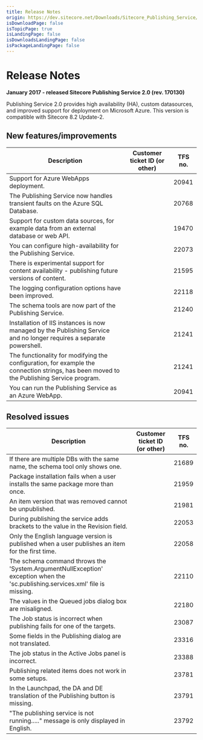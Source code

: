 ```yaml
---
title: Release Notes
origin: https://dev.sitecore.net/Downloads/Sitecore_Publishing_Service/20/Sitecore_Publishing_Service_20_Initial_Release/Release_Notes
isDownloadPage: false
isTopicPage: true
isLandingPage: false
isDownloadsLandingPage: false
isPackageLandingPage: false
---
```


# Release Notes

**January 2017 - released Sitecore Publishing Service 2.0 (rev. 170130)**

Publishing Service 2.0 provides high availability (HA), custom datasources, and improved support for deployment on Microsoft Azure. This version is compatible with Sitecore 8.2 Update-2.

## New features/improvements

 | Description | Customer ticket ID (or other) | TFS no. |
 | --- | --- | --- |
 | Support for Azure WebApps deployment. |  | 20941 |
 | The Publishing Service now handles transient faults on the Azure SQL Database.​ |  | 20768 |
 | Support for custom data sources, for example data from an external database or web API. |  | 19470 |
 | You can configure high-availability for the Publishing Service. |  | 22073 |
 | There is experimental support for content availability - publishing future versions of content. |  | 21595 |
 | The logging configuration​ options have been improved. |  | 22118 |
 | ​​​The schema tools are now part of the Publishing Service. |  | 21240 |
 | Installation of IIS instances is now managed by the Publishing Service and no longer requires a separate powershell.​ |  | 21241 |
 | The functionality for modifying the configuration, for example the connection strings, has been moved to the Publishing Service program. |  | 21241 |
 | You can run the Publishing Service as an Azure WebApp. |  | 20941 |

## Resolved issues

 | Description | Customer ticket ID (or other) | TFS no. |
 | --- | --- | --- |
 | If there are multiple DBs with the same name​, the schema tool only shows one. |  | 21689 |
 | Package installation fails when a user installs the same package more than once. |  | 21959 |
 | An item version that was removed cannot be unpublished​. |  | 21981 |
 | ​​​During publishing the service adds brackets to the value in the Revision field​. |  | 22053 |
 | Only the English language version is published when a user publishes an item for the first time​. |  | 22058 |
 | The schema command throws the 'System.ArgumentNullException' exception when the 'sc.publishing.services.xml' file is missing​. |  | 22110 |
 | The values in the Queued jobs dialog box are misaligned. |  | 22180 |
 | The Job status is incorrect when publishing fails for one of the targets​. |  | 23087 |
 | Some fields in the Publishing dialog are not translated​. |  | 23316 |
 | The job status in the Active Jobs panel is incorrect. |  | 23388 |
 | Publishing related items does not work in some setups. |  | 23781 |
 | In the Launchpad, the DA and DE translation of the Publishing button is missing. |  | 23791 |
 | "The publishing service is not running....." message is only displayed in English.​ |  | 23792 |